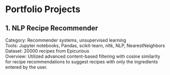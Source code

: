 # Portfolio Projects

## 1. NLP Recipe Recommender
Category: Recommender systems, unsupervised learning  
Tools: Jupyter notebooks, Pandas, scikit-learn, nltk, NLP, NearestNeighbors  
Dataset: 20000 recipes from Epicurious    
Overview: Utilized advanced content-based filtering with cosine similarity for recipe recommendations to suggest recipes with only the ingredients entered by the user.  
